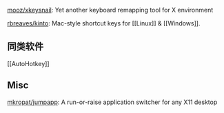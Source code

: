 


[mooz/xkeysnail](https://github.com/mooz/xkeysnail): Yet another keyboard remapping tool for X environment



[rbreaves/kinto](https://github.com/rbreaves/kinto): Mac-style shortcut keys for [[Linux]] & [[Windows]].


## 同类软件

[[AutoHotkey]]

## Misc

[mkropat/jumpapp](https://github.com/mkropat/jumpapp): A run-or-raise application switcher for any X11 desktop




